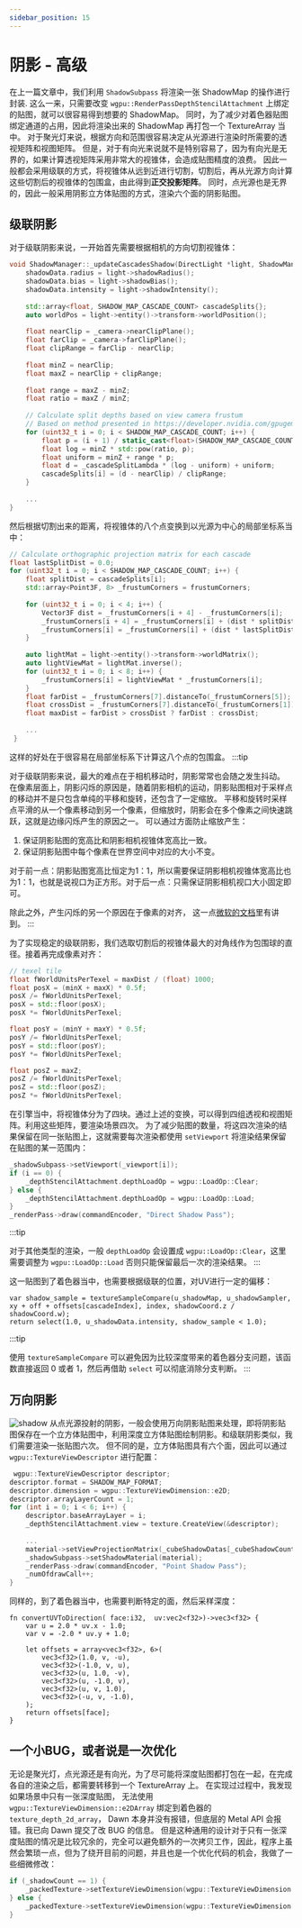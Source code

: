 ```yaml
---
sidebar_position: 15
---
```


# 阴影 - 高级

在上一篇文章中，我们利用 `ShadowSubpass` 将渲染一张 ShadowMap 的操作进行封装. 这么一来，只需要改变 `wgpu::RenderPassDepthStencilAttachment`
上绑定的贴图，就可以很容易得到想要的 ShadowMap。 同时，为了减少对着色器贴图绑定通道的占用，因此将渲染出来的 ShadowMap 再打包一个 TextureArray 当中。
对于聚光灯来说，根据方向和范围很容易决定从光源进行渲染时所需要的透视矩阵和视图矩阵。 但是，对于有向光来说就不是特别容易了，因为有向光是无界的，如果计算透视矩阵采用非常大的视锥体，会造成贴图精度的浪费。
因此一般都会采用级联的方式，将视锥体从远到近进行切割，切割后，再从光源方向计算这些切割后的视锥体的包围盒，由此得到**正交投影矩阵**。 同时，点光源也是无界的，因此一般采用阴影立方体贴图的方式，渲染六个面的阴影贴图。

## 级联阴影

对于级联阴影来说，一开始首先需要根据相机的方向切割视锥体：

```cpp
void ShadowManager::_updateCascadesShadow(DirectLight *light, ShadowManager::ShadowData& shadowData) {
    shadowData.radius = light->shadowRadius();
    shadowData.bias = light->shadowBias();
    shadowData.intensity = light->shadowIntensity();
    
    std::array<float, SHADOW_MAP_CASCADE_COUNT> cascadeSplits{};
    auto worldPos = light->entity()->transform->worldPosition();
    
    float nearClip = _camera->nearClipPlane();
    float farClip = _camera->farClipPlane();
    float clipRange = farClip - nearClip;
    
    float minZ = nearClip;
    float maxZ = nearClip + clipRange;
    
    float range = maxZ - minZ;
    float ratio = maxZ / minZ;
    
    // Calculate split depths based on view camera frustum
    // Based on method presented in https://developer.nvidia.com/gpugems/GPUGems3/gpugems3_ch10.html
    for (uint32_t i = 0; i < SHADOW_MAP_CASCADE_COUNT; i++) {
        float p = (i + 1) / static_cast<float>(SHADOW_MAP_CASCADE_COUNT);
        float log = minZ * std::pow(ratio, p);
        float uniform = minZ + range * p;
        float d = _cascadeSplitLambda * (log - uniform) + uniform;
        cascadeSplits[i] = (d - nearClip) / clipRange;
    }
    
    ...
}
```

然后根据切割出来的距离，将视锥体的八个点变换到以光源为中心的局部坐标系当中：

```cpp
// Calculate orthographic projection matrix for each cascade
float lastSplitDist = 0.0;
for (uint32_t i = 0; i < SHADOW_MAP_CASCADE_COUNT; i++) {
    float splitDist = cascadeSplits[i];
    std::array<Point3F, 8> _frustumCorners = frustumCorners;
    
    for (uint32_t i = 0; i < 4; i++) {
        Vector3F dist = _frustumCorners[i + 4] - _frustumCorners[i];
        _frustumCorners[i + 4] = _frustumCorners[i] + (dist * splitDist);
        _frustumCorners[i] = _frustumCorners[i] + (dist * lastSplitDist);
    }
    
    auto lightMat = light->entity()->transform->worldMatrix();
    auto lightViewMat = lightMat.inverse();
    for (uint32_t i = 0; i < 8; i++) {
        _frustumCorners[i] = lightViewMat * _frustumCorners[i];
    }
    float farDist = _frustumCorners[7].distanceTo(_frustumCorners[5]);
    float crossDist = _frustumCorners[7].distanceTo(_frustumCorners[1]);
    float maxDist = farDist > crossDist ? farDist : crossDist;
    
    ...
 }
```

这样的好处在于很容易在局部坐标系下计算这八个点的包围盒。
:::tip

对于级联阴影来说，最大的难点在于相机移动时，阴影常常也会随之发生抖动。 在像素层面上，阴影闪烁的原因是，随着阴影相机的运动，阴影贴图相对于采样点的移动并不是只包含单纯的平移和旋转，还包含了一定缩放。
平移和旋转时采样点平滑的从一个像素移动到另一个像素，但缩放时，阴影会在多个像素之间快速跳跃，这就是边缘闪烁产生的原因之一。 可以通过方面防止缩放产生：
1. 保证阴影贴图的宽高比和阴影相机视锥体宽高比一致。
2. 保证阴影贴图中每个像素在世界空间中对应的大小不变。

对于前一点：阴影贴图宽高比恒定为1：1，所以需要保证阴影相机视锥体宽高比也为1：1，也就是说视口为正方形。对于后一点：只需保证阴影相机视口大小固定即可。

除此之外，产生闪烁的另一个原因在于像素的对齐，
这一点[微软的文档](https://docs.microsoft.com/en-us/windows/win32/dxtecharts/common-techniques-to-improve-shadow-depth-maps#moving-the-light-in-texel-sized-increments)里有讲到。
:::

为了实现稳定的级联阴影，我们选取切割后的视锥体最大的对角线作为包围球的直径。接着再完成像素对齐：
```cpp
// texel tile
float fWorldUnitsPerTexel = maxDist / (float) 1000;
float posX = (minX + maxX) * 0.5f;
posX /= fWorldUnitsPerTexel;
posX = std::floor(posX);
posX *= fWorldUnitsPerTexel;

float posY = (minY + maxY) * 0.5f;
posY /= fWorldUnitsPerTexel;
posY = std::floor(posY);
posY *= fWorldUnitsPerTexel;

float posZ = maxZ;
posZ /= fWorldUnitsPerTexel;
posZ = std::floor(posZ);
posZ *= fWorldUnitsPerTexel;
```

在引擎当中，将视锥体分为了四块。通过上述的变换，可以得到四组透视和视图矩阵。利用这些矩阵，要渲染场景四次。
为了减少贴图的数量，将这四次渲染的结果保留在同一张贴图上，这就需要每次渲染都使用 `setViewport` 将渲染结果保留在贴图的某一范围内：
```cpp
_shadowSubpass->setViewport(_viewport[i]);
if (i == 0) {
    _depthStencilAttachment.depthLoadOp = wgpu::LoadOp::Clear;
} else {
    _depthStencilAttachment.depthLoadOp = wgpu::LoadOp::Load;
}
_renderPass->draw(commandEncoder, "Direct Shadow Pass");
```
:::tip

对于其他类型的渲染，一般 `depthLoadOp` 会设置成 `wgpu::LoadOp::Clear`，这里需要调整为 `wgpu::LoadOp::Load` 否则只能保留最后一次的渲染结果。
:::

这一贴图到了着色器当中，也需要根据级联的位置，对UV进行一定的偏移：
```wgsl
var shadow_sample = textureSampleCompare(u_shadowMap, u_shadowSampler, xy + off + offsets[cascadeIndex], index, shadowCoord.z / shadowCoord.w);
return select(1.0, u_shadowData.intensity, shadow_sample < 1.0);
```
:::tip

使用 `textureSampleCompare` 可以避免因为比较深度带来的着色器分支问题，该函数直接返回 0 或者 1，然后再借助 `select` 可以彻底消除分支判断。
:::

## 万向阴影
![shadow](https://arched-graphics.oss-cn-shanghai.aliyuncs.com/img/cube_shadow.gif)
从点光源投射的阴影，一般会使用万向阴影贴图来处理，即将阴影贴图保存在一个立方体贴图中，利用深度立方体贴图绘制阴影。和级联阴影类似，我们需要渲染一张贴图六次。
但不同的是，立方体贴图具有六个面，因此可以通过 `wgpu::TextureViewDescriptor` 进行配置：
```cpp
 wgpu::TextureViewDescriptor descriptor;
descriptor.format = SHADOW_MAP_FORMAT;
descriptor.dimension = wgpu::TextureViewDimension::e2D;
descriptor.arrayLayerCount = 1;
for (int i = 0; i < 6; i++) {
    descriptor.baseArrayLayer = i;
    _depthStencilAttachment.view = texture.CreateView(&descriptor);
    
    ...
    material->setViewProjectionMatrix(_cubeShadowDatas[_cubeShadowCount].vp[i]);
    _shadowSubpass->setShadowMaterial(material);
    _renderPass->draw(commandEncoder, "Point Shadow Pass");
    _numOfdrawCall++;
}
```

同样的，到了着色器当中，也需要判断特定的面，然后采样深度：
```wgsl
fn convertUVToDirection( face:i32,  uv:vec2<f32>)->vec3<f32> {
    var u = 2.0 * uv.x - 1.0;
    var v = -2.0 * uv.y + 1.0;
    
    let offsets = array<vec3<f32>, 6>(
        vec3<f32>(1.0, v, -u),
        vec3<f32>(-1.0, v, u),
        vec3<f32>(u, 1.0, -v),
        vec3<f32>(u, -1.0, v),
        vec3<f32>(u, v, 1.0),
        vec3<f32>(-u, v, -1.0),
    );
    return offsets[face];
}
```

## 一个小BUG，或者说是一次优化
无论是聚光灯，点光源还是有向光，为了尽可能将深度贴图都打包在一起，在完成各自的渲染之后，都需要转移到一个 TextureArray 上。
在实现过过程中，我发现如果场景中只有一张深度贴图， 无法使用 `wgpu::TextureViewDimension::e2DArray` 绑定到着色器的 `texture_depth_2d_array`，
Dawn 本身并没有报错，但底层的 Metal API 会报错。我已向 Dawn 提交了改 BUG 的信息。
但是这种通用的设计对于只有一张深度贴图的情况是比较冗余的，完全可以避免额外的一次拷贝工作，因此，程序上虽然会繁琐一点，但为了绕开目前的问题，并且也是一个优化代码的机会，我做了一些细微修改：
```cpp
if (_shadowCount == 1) {
    _packedTexture->setTextureViewDimension(wgpu::TextureViewDimension::e2D);
} else {
    _packedTexture->setTextureViewDimension(wgpu::TextureViewDimension::e2DArray);
}
```



